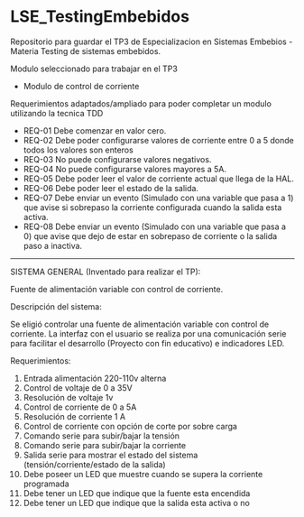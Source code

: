 # LSE_TestingEmbebidos
Repositorio para guardar el TP3 de Especializacion en Sistemas Embebios - Materia Testing de sistemas embebidos.

Modulo seleccionado para trabajar en el TP3

- Modulo de control de corriente

Requerimientos adaptados/ampliado para poder completar un modulo utilizando la tecnica TDD

- REQ-01 Debe comenzar en valor cero.
- REQ-02 Debe poder configurarse valores de corriente entre 0 a 5 donde todos los valores son enteros
- REQ-03 No puede configurarse valores negativos.
- REQ-04 No puede configurarse valores mayores a 5A.
- REQ-05 Debe poder leer el valor de corriente actual que llega de la HAL.
- REQ-06 Debe poder leer el estado de la salida.
- REQ-07 Debe enviar un evento (Simulado con una variable que pasa a 1) que avise si sobrepaso la corriente configurada cuando la salida esta activa.
- REQ-08 Debe enviar un evento (Simulado con una variable que pasa a 0) que avise que dejo de estar en sobrepaso de corriente o la salida paso a inactiva.

--------------------------------------------------------------------------------------

SISTEMA GENERAL (Inventado para realizar el TP):

Fuente de alimentación variable con control de corriente.

Descripción del sistema:

Se eligió controlar una fuente de alimentación variable con control de corriente. La interfaz con el usuario se realiza por una comunicación serie para facilitar el desarrollo (Proyecto con fin educativo) e indicadores LED.

Requerimientos:
1. Entrada alimentación 220-110v alterna
2. Control de voltaje de 0 a 35V
3. Resolución de voltaje 1v
4. Control de corriente de 0 a 5A
5. Resolución de corriente 1 A
6. Control de corriente con opción de corte por sobre carga
7. Comando serie para subir/bajar la tensión
8. Comando serie para subir/bajar la corriente
9. Salida serie para mostrar el estado del sistema (tensión/corriente/estado de la salida)
10. Debe poseer un LED que muestre cuando se supera la corriente programada
11. Debe tener un LED que indique que la fuente esta encendida
12. Debe tener un LED que indique que la salida esta activa o no